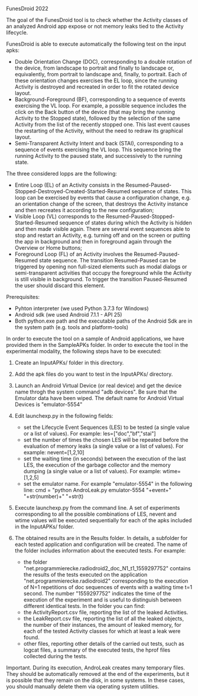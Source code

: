 FunesDroid 2022


The goal of the FunesDroid tool is to check whether the Activity classes of an analyzed Android app expose or not memory leaks tied to the Activity lifecycle.

FunesDroid is able to execute automatically the following test on the input apks:
- Double Orientation Change (DOC), corresponding to a double rotation of the device, from landscape to portrait and finally to landscape or, equivalently, from portrait to landscape and, finally, to portrait. Each of these orientation changes exercises the EL loop, since the running Activity is destroyed and recreated in order to fit the rotated device layout. 
- Background-Foreground (BF), corresponding to a sequence of events exercising the VL loop. For example, a possible sequence includes the click on the Back button of the device (that may bring the running Activity to the Stopped state), followed by the selection of the same Activity from the list of the recently stopped one. This last event causes the restarting of the Activity, without the need to redraw its graphical layout.
- Semi-Transparent Activity Intent and back (STAI), corresponding to  a sequence of events exercising the VL loop. This sequence bring the running Activity to the paused state, and successively to the running state.

The three considered lopps are the following:
- Entire Loop (EL) of an Activity consists in the Resumed-Paused-Stopped-Destroyed-Created-Started-Resumed sequence of states. This loop can be exercised by events that cause a configuration change, e.g. an orientation change of the screen, that destroys the Activity instance and then recreates it according to the new configuration; 
- Visible Loop (VL) corresponds to the Resumed-Paused-Stopped-Started-Resumed sequence of states during which the Activity is hidden and then made visible again. There are several event sequences able to stop and restart an Activity, e.g. turning off and on the screen or putting the app in background and then in foreground again through the Overview or Home buttons;
- Foreground Loop (FL) of an Activity involves the Resumed-Paused-Resumed state sequence.
The transition Resumed-Paused can be triggered by opening non full-sized elements such as modal dialogs or semi-transparent activities that occupy the foreground while the Activity is still visible in background. To trigger the transition Paused-Resumed the user should discard this element.

Prerequisites:
- Pyhton interpreter (we used Python 3.7.3 for Windows)
- Android sdk (we used Android 7.1.1 - API 25)
- Both python.exe path and the executable paths of the Android Sdk are in the system path (e.g. tools and platform-tools)

In order to execute the tool on a sample of Android applications, we have provided them in the SampleAPKs folder.
In order to execute the tool in the experimental modality, the following steps have to be executed:

1) Create an InputAPKs/ folder in this directory. 

2) Add the apk files do you want to test in the InputAPKs/ directory.

3) Launch an Android Virtual Device (or real device) and get the device name throgh the system command "adb devices".
Be sure that the Emulator data have been wiped. The default name for Android Virtual Devices is "emulator-5554" 

4) Edit launchexp.py in the following fields:
	- set the Lifecycle Event Sequences (LES) to be tested (a single value or a list of values). For example:
		les=["doc","bf","stai"]
	- set the number of times the chosen LES will be repeated before the evaluation of memory leaks (a single value or a list of values). For example:
		nevent=[1,2,10]
	- set the waiting time (in seconds) between the execution of the last LES, the execution of the garbage collector and the memory dumping (a single value or a list of values). For example:
		wtime=[1,2,5]
	- set the emulator name. For example "emulator-5554" in the following line:
		cmd = "python AndroLeak.py emulator-5554 "+event+" "+str(number)+" "+str(t)

5) Execute launchexp.py from the command line. A set of experiments corresponding to all the possible combinations of LES, nevent and wtime values will be executed sequentially for each of the apks included in the InputAPKs/ folder.

6) The obtained results are in the Results folder. In details, a subfolder for each tested application and configuration will be created. The name of the folder includes information about the executed tests. For example:
	- the folder "net.programmierecke.radiodroid2_doc_N1_t1_1559297752" contains the results of the tests executed on the application "net.programmierecke.radiodroid2" corresponding to the execution of N=1 repetitions of doc sequences of events with a waiting time t=1 second. The number "1559297752" indicates the time of the execution of the experiment and is useful to distinguish between different identical tests.
In the folder you can find:
	- the ActivityReport.csv file, reporting the list of the leaked Activities.
	- the LeakReport.csv file, reporting the list of all the leaked objects, the number of their instances, the amount of leaked memory, for each of the tested Activity classes for which at least a leak were found.
	- other files, reporting other details of the carried out tests, such as logcat files, a summary of the executed tests, the hprof files collected during the tests.
		
Important. During its execution, AndroLeak creates many temporary files. They should be automatically removed at the end of the experiments, but it is possible that they remain on the disk, in some systems. In these cases, you should manually delete them via operating system utilities.
 

